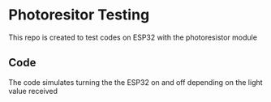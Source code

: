 # Photoresitor Testing

This repo is created to test codes on ESP32 with the photoresistor module

## Code

The code simulates turning the the ESP32 on and off depending on the light value received
